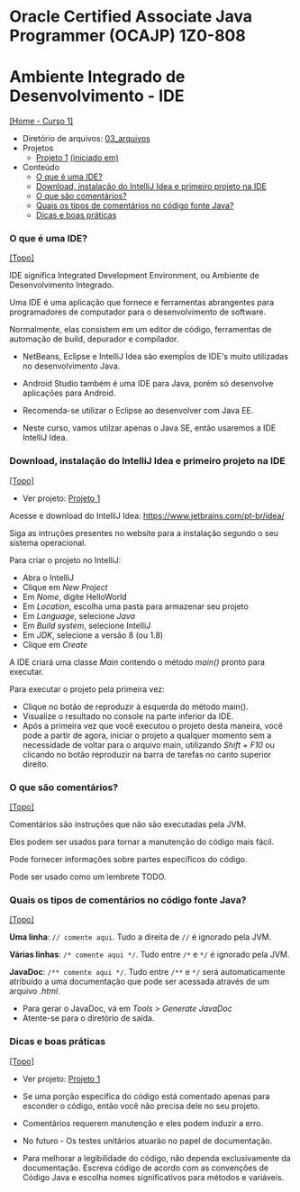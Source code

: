 # Oracle Certified Associate Java Programmer (OCAJP) 1Z0-808

# Ambiente Integrado de Desenvolvimento - IDE
[[Home - Curso 1]](../../README.md#curso-1)<br />

- Diretório de arquivos: [03_arquivos](./03_arquivos/)
- Projetos
  - [Projeto 1](./03_arquivos/proj_01/) [(iniciado em)](#download-instalação-do-intellij-idea-e-primeiro-projeto-na-ide)
- Conteúdo
  - [O que é uma IDE?](#o-que-é-uma-ide)
  - [Download, instalação do IntelliJ Idea e primeiro projeto na IDE](#download-instalação-do-intellij-idea-e-primeiro-projeto-na-ide)
  - [O que são comentários?](#o-que-são-comentários)
  - [Quais os tipos de comentários no código fonte Java?](#quais-os-tipos-de-comentários-no-código-fonte-java)
  - [Dicas e boas práticas](#dicas-e-boas-práticas)

### O que é uma IDE?
[[Topo]](#)<br />

IDE significa Integrated Development Environment, ou Ambiente de Desenvolvimento Integrado.

Uma IDE é uma aplicação que fornece e ferramentas abrangentes para programadores de computador para o desenvolvimento de software.

Normalmente, elas consistem em um editor de código, ferramentas de automação de build, depurador e compilador.

- NetBeans, Eclipse e IntelliJ Idea são exempĺos de IDE's muito utilizadas no desenvolvimento Java.
- Android Studio também é uma IDE para Java, porém só desenvolve aplicações para Android.

- Recomenda-se utilizar o Eclipse ao desenvolver com Java EE.

- Neste curso, vamos utilzar apenas o Java SE, então usaremos a IDE IntelliJ Idea.

### Download, instalação do IntelliJ Idea e primeiro projeto na IDE
[[Topo]](#)<br />

- Ver projeto: [Projeto 1](./03_arquivos/proj_01/)

Acesse e download do IntelliJ Idea: https://www.jetbrains.com/pt-br/idea/

Siga as intruções presentes no website para a instalação segundo o seu sistema operacional.

Para criar o projeto no IntelliJ:
- Abra o IntelliJ
- Clique em *New Project*
- Em *Nome*, digite HelloWorld
- Em *Location*, escolha uma pasta para armazenar seu projeto
- Em *Language*, selecione *Java*
- Em *Build system*, selecione IntelliJ
- Em *JDK*, selecione a versão 8 (ou 1.8)
- Clique em *Create*

A IDE criará uma classe *Main* contendo o método *main()* pronto para executar.

Para executar o projeto pela primeira vez:
- Clique no botão de reproduzir à esquerda do método main().
- Visualize o resultado no console na parte inferior da IDE.
- Após a primeira vez que você executou o projeto desta maneira, você pode a partir de agora, iniciar o projeto a qualquer momento sem a necessidade de voltar para o arquivo main, utilizando *Shift + F10* ou clicando no botão reproduzir na barra de tarefas no canto superior direito.

### O que são comentários?
[[Topo]](#)<br />

Comentários são instruções que não são executadas pela JVM.

Eles podem ser usados para tornar a manutenção do código mais fácil.

Pode fornecer informações sobre partes específicos do código.

Pode ser usado como um lembrete TODO.

### Quais os tipos de comentários no código fonte Java?
[[Topo]](#)<br />

**Uma linha**: `// comente aqui`. Tudo a direita de `//` é ignorado pela JVM.

**Várias linhas**: `/* comente aqui */`. Tudo entre `/*` e `*/` é ignorado pela JVM.

**JavaDoc**: `/** comente aqui */`. Tudo entre `/**` e `*/` será automaticamente atribuído a uma documentação que pode ser acessada através de um arquivo *.html*.
- Para gerar o JavaDoc, vá em *Tools* > *Generate JavaDoc*
- Atente-se para o diretório de saída.

### Dicas e boas práticas
[[Topo]](#)<br />

- Ver projeto: [Projeto 1](./03_arquivos/proj_01/)

- Se uma porção específica do código está comentado apenas para esconder o código, então você não precisa dele no seu projeto.
- Comentários requerem manutenção e eles podem induzir a erro.
- No futuro - Os testes unitários atuarão no papel de documentação.
- Para melhorar a legibilidade do código, não dependa exclusivamente da documentação. Escreva código de acordo com as convenções de Código Java e escolha nomes significativos para métodos e variáveis.

